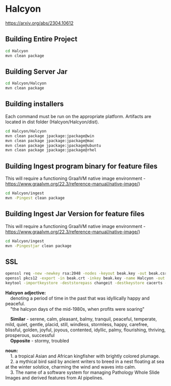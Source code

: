 # Halcyon

 https://arxiv.org/abs/2304.10612

## Building Entire Project
```sh
cd Halcyon
mvn clean package
```

## Building Server Jar
```sh
cd Halcyon/Halcyon
mvn clean package
```

## Building installers

Each command must be run on the appropriate platform.  Artifacts are located in dist folder (Halcyon/Halcyon/dist).
```sh
cd Halcyon/Halcyon
mvn clean package jpackage:jpackage@win
mvn clean package jpackage:jpackage@mac
mvn clean package jpackage:jpackage@ubuntu
mvn clean package jpackage:jpackage@rhel
```

## Building Ingest program binary for feature files

This will require a functioning GraalVM native image environment - https://www.graalvm.org/22.3/reference-manual/native-image/)
```sh
cd Halcyon/ingest
mvn -Pingest clean package 
```

## Building Ingest Jar Version for feature files

This will require a functioning GraalVM native image environment - https://www.graalvm.org/22.3/reference-manual/native-image/)
```sh
cd Halcyon/ingest
mvn -Pingestjar clean package 
```

## SSL
```sh
openssl req -new -newkey rsa:2048 -nodes -keyout beak.key -out beak.csr
openssl pkcs12 -export -in beak.crt -inkey beak.key -name Halcyon -out beak.p12
keytool -importkeystore -deststorepass changeit -destkeystore cacerts -srckeystore beak.p12 -srcstoretype PKCS12
```
**Halcyon**
**adjective:**<br>
&nbsp;&nbsp;&nbsp;&nbsp;denoting a period of time in the past that was idyllically happy and peaceful.<br>
&nbsp;&nbsp;&nbsp;&nbsp;"the halcyon days of the mid-1980s, when profits were soaring"<br>

&nbsp;&nbsp;&nbsp;&nbsp;**Similar** - serene, calm, pleasant, balmy, tranquil, peaceful, temperate, mild, quiet, gentle, placid, still, windless, stormless, happy, carefree, blissful, golden, joyful, joyous, contented, idyllic, palmy, flourishing, thriving, prosperous, successful<br>
&nbsp;&nbsp;&nbsp;&nbsp;**Opposite** - stormy, troubled<br>

**noun:**<br>
&nbsp;&nbsp;&nbsp;&nbsp;1. a tropical Asian and African kingfisher with brightly colored plumage.<br>
&nbsp;&nbsp;&nbsp;&nbsp;2. a mythical bird said by ancient writers to breed in a nest floating at sea at the winter solstice, charming the wind and waves into calm.<br>
&nbsp;&nbsp;&nbsp;&nbsp;3. The name of a software system for managing Pathology Whole Slide Images and derived features from AI pipelines.<br>